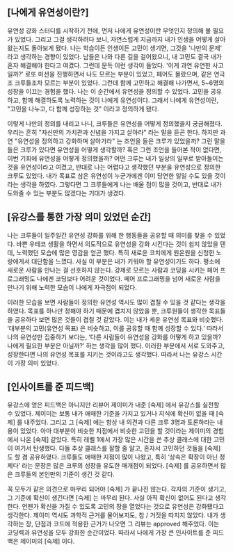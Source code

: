 ## [나에게 유연성이란?]

유연성 강화 스터디를 시작하기 전에, 먼저 나에게 유연성이란 무엇인지 정의해 볼 필요가 있었다. 그리고 그걸 생각하려다 보니, 자연스럽게 지금까지 내가 인생을 어떻게 살아왔는지도 돌아보게 됐다.
나는 학습이든 인생이든 고민이 생기면, 그것을 '나만의 문제' 라고 생각하는 경향이 있었다. 남들은 나와 다른 길을 걸어왔으니, 내 고민도 결국 내가 혼자 해결해야 한다고 여겼다. 그런데 문득 이런 생각이 들었다. '이게 과연 유연한 사고일까?' 로또 미션을 진행하면서 나도 모르는 부분이 있었고, 페어도 몰랐으며, 같은 연극 조 크루들조차 모르는 부분이 있었다. 그런데 함께 고민하고 해결해 나가면서, 5~6명의 성장을 이끄는 경험을 했다. 나는 이 순간에서 유연성을 정의할 수 있었다. 고민을 공유하고, 함께 해결하도록 노력하는 것이 나에게 유연성이다. 그래서 나에게 유연성이란, "고민을 나누고, 다 함께 성장하는 것" 이라고 정의하게 됐다. 

이렇게 나만의 정의를 내리고 나니, 크루들은 유연성을 어떻게 정의했을지 궁금해졌다. 우리는 흔히 "자신만의 가치관과 신념을 가지고 살아라" 라는 말을 듣곤 한다. 하지만 과연 "유연성을 정의하고 강화하며 살아가라" 는 조언을 들은 크루가 있었을까? 그런 말을 들은 크루가 있다면 유연성을 어떻게 생각할까? 혹은 그런 조언을 들어본 적이 없다면, 이번 기회에 유연성을 어떻게 정의했을까? 어떤 크루는 내가 일상의 일부로 받아들이는 것을 유연성이라고 여겼고, 반대로 나는 어렵다고 생각했던 부분을 유연성으로 정의한 크루도 있었다. 내가 목표로 삼은 유연성이 누군가에겐 이미 당연한 일일 수도 있을 것이라는 생각을 하였다. 그렇다면 그 크루들에게 나는 배울 점이 많을 것이고, 반대로 내가 도와줄 수 있는 부분도 많겠다는 기대가 생겼다.

## [유강스를 통한 가장 의미 있었던 순간]

나는 크루들이 일주일간 유연성 강화를 위해 한 행동들을 공유할 때 의미를 찾을 수 있었다. 바쁜 우테코 생활을 하면서 의도적으로 유연성을 강화 시킨다는 것이 쉽지 않았을 텐데, 노력했던 모습에 많은 영감을 얻곤 했다. 특히 새로운 코치에게 원온원을 신청한 노랑에게서 대단함을 느꼈다. 사실 이 부분은 내가 키워야 할 유연성이기도 하다. 평소에 새로운 사람을 만나는 걸 선호하지 않는다. 강제로 모르는 사람과 코딩을 시키는 페어 프로그래밍도 나에겐 코딩보다 어려운 것이었다. 페어 프로그래밍을 넘어 새로운 사람을 만나기 위해 노력한 모습이 나에게 자극점이 되었다. 

이러한 모습을 보면 사람들이 정의한 유연성 역시도 많이 겹칠 수 있을 것 같다는 생각을 하였다. 목표를 하나만 정해야 하기 때문에 겹치지 않았을 뿐, 크루원들이 생각한 목표들을 공유하다 보면 많은 것들이 겹칠 것 같았다. 이는 내가 세운 유연성 목표와 비슷했다. ‘대부분의 고민(유연성 목표) 은 비슷하고, 이를 공유할 때 함께 성장할 수 있다.’ 따라서 나의 유연성만 집중하기 보다는, ‘다른 사람들이 유연성을 강화를 어떻게 하고 있을까? 나에게 필요한 부분은 아닐까?’ 하는 생각을 많이 했다. 이러한 부분에서 서로 도와주고, 성장한다면 나의 유연성 목표를 지키는 것이라고도 생각했다. 따라서 나는 유강스 시간이 가장 의미 있었다.

## [인사이트를 준 피드백]

유강스에 얻은 피드백은 아니지만 리뷰어 제이미가 내준 [숙제] 에서 유강스를 실천할 수 있었다. 제이미는 보통 내가 애매한 기준을 가지고 있거나 지식에 확신이 없을 때 [숙제] 를 내주었다. 그리고 그 [숙제] 에는 항상 내 의견과 다른 크루 3명과 토론하라는 내용이 있었다. 아마 대부분이 비슷한 지점에서 비슷한 고민을 할 것이라는 제이미의 경험에서 나온 [숙제] 같았다. 특히 레벨 1에서 가장 많은 시간을 쓴 추상 클래스에 대한 고민이 여기서 탄생했다. 다들 추상 클래스를 잘할 줄 알고, 혼자서 고민하던 것들을 [숙제] 도 할 겸 공유하였다. 크루들도 애매한 지점이 많이 나왔고, 특히 ‘상속은 확장이 아닌 정제다’ 라는 문장은 많은 크루의 성장을 유도한 매개점이 되었다. [숙제] 를 공유하면서 많은 크루들의 본인만의 기준이 생긴 것 같다.

꼭 모두가 같은 의견으로 마무리 되어야 [숙제] 가 끝나진 않는다. 각자의 기준이 생기고, 그 기준에 확신이 생긴다면 [숙제] 는 마무리 된다. 사실 아직 확신이 없어도 된다고 생각한다. 언젠가 확신을 가질 수 있도록 고민의 장을 열었다는 것으로 유연성은 강화됐다고 생각한다. 제이미 역시도 과학적 근거를 물어보지도, 참 / 거짓을 따지지 않았다. 내가 생각하는 장, 단점과 코드에 적용한 근거가 나오면 그 리뷰는 approved 해주었다. 이는 코딩력과 유연성을 모두 강화한 순간이었다. 따라서 나에게 가장 큰 인사이트를 준 피드백은 제이미의 [숙제] 이다.
